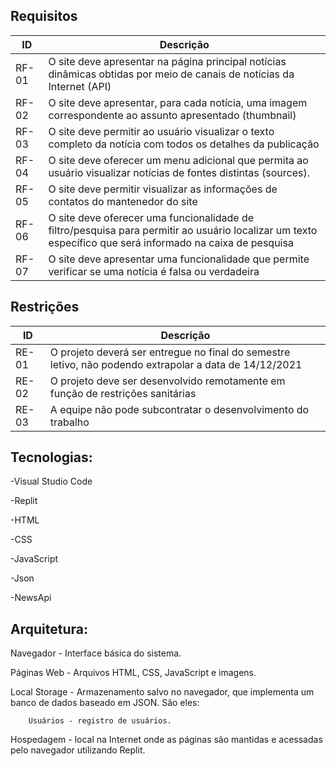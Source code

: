 ## Requisitos

|ID|Descrição|
|--|-------|
|RF-01|O site deve apresentar na página principal notícias dinâmicas obtidas por meio de canais de notícias da Internet (API)|
|RF-02|O site deve apresentar, para cada notícia, uma imagem correspondente ao assunto apresentado (thumbnail)|
|RF-03|O site deve permitir ao usuário visualizar o texto completo da notícia com todos os detalhes da publicação|
|RF-04|O site deve oferecer um menu adicional que permita ao usuário visualizar notícias de fontes distintas (sources).|
|RF-05|O site deve permitir visualizar as informações de contatos do mantenedor do site|
|RF-06|O site deve oferecer uma funcionalidade de filtro/pesquisa para permitir ao usuário localizar um texto específico que será informado na caixa de pesquisa|
|RF-07|O site deve apresentar uma funcionalidade que permite verificar se uma notícia é falsa ou verdadeira|

## Restrições

ID|Descrição|
|--|-------|
|RE-01|O projeto deverá ser entregue no final do semestre letivo, não podendo extrapolar a data de 14/12/2021|
|RE-02|O projeto deve ser desenvolvido remotamente em função de restrições sanitárias|
|RE-03|A equipe não pode subcontratar o desenvolvimento do trabalho|

## Tecnologias:

 -Visual Studio Code
 
 -Replit
 
 -HTML
 
 -CSS
 
 -JavaScript

 -Json
 
 -NewsApi
 
 ## Arquitetura:

Navegador - Interface básica do sistema. 

Páginas Web - Arquivos HTML, CSS, JavaScript e imagens. 

Local Storage - Armazenamento salvo no navegador, que implementa um banco de dados baseado em JSON. São eles: 

        Usuários - registro de usuários. 

Hospedagem - local na Internet onde as páginas são mantidas e acessadas pelo navegador utilizando Replit.

